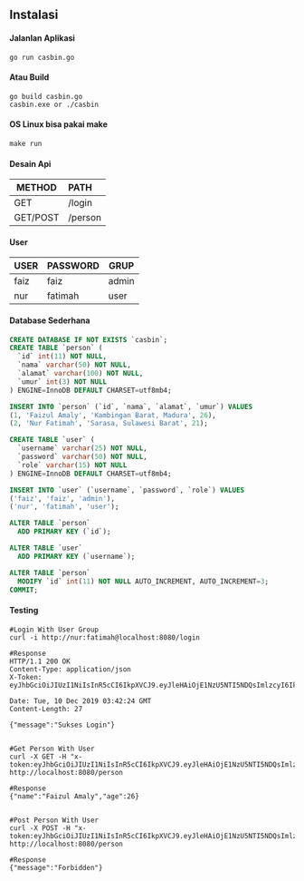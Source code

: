 ## Instalasi

#### Jalanlan Aplikasi
```golang
go run casbin.go
```
#### Atau Build
```golang
go build casbin.go
casbin.exe or ./casbin
```
#### OS Linux bisa pakai make
```shell
make run
```
#### Desain Api
|METHOD|PATH|
|------|:----|
|GET|/login|
|GET/POST|/person|

#### User
|USER|PASSWORD|GRUP|
|-----|:-----|-----|
|faiz|faiz|admin|
|nur|fatimah|user|

#### Database Sederhana
```sql
CREATE DATABASE IF NOT EXISTS `casbin`;
CREATE TABLE `person` (
  `id` int(11) NOT NULL,
  `nama` varchar(50) NOT NULL,
  `alamat` varchar(100) NOT NULL,
  `umur` int(3) NOT NULL
) ENGINE=InnoDB DEFAULT CHARSET=utf8mb4;

INSERT INTO `person` (`id`, `nama`, `alamat`, `umur`) VALUES
(1, 'Faizul Amaly', 'Kambingan Barat, Madura', 26),
(2, 'Nur Fatimah', 'Sarasa, Sulawesi Barat', 21);

CREATE TABLE `user` (
  `username` varchar(25) NOT NULL,
  `password` varchar(50) NOT NULL,
  `role` varchar(15) NOT NULL
) ENGINE=InnoDB DEFAULT CHARSET=utf8mb4;

INSERT INTO `user` (`username`, `password`, `role`) VALUES
('faiz', 'faiz', 'admin'),
('nur', 'fatimah', 'user');

ALTER TABLE `person`
  ADD PRIMARY KEY (`id`);

ALTER TABLE `user`
  ADD PRIMARY KEY (`username`);

ALTER TABLE `person`
  MODIFY `id` int(11) NOT NULL AUTO_INCREMENT, AUTO_INCREMENT=3;
COMMIT;
```

#### Testing
```curl
#Login With User Group
curl -i http://nur:fatimah@localhost:8080/login

#Response
HTTP/1.1 200 OK
Content-Type: application/json
X-Token: eyJhbGciOiJIUzI1NiIsInR5cCI6IkpXVCJ9.eyJleHAiOjE1NzU5NTI5NDQsImlzcyI6IkdvbGFuZyBSQkFDIHdpdGggQ2FzYmluIiwidXNlcm5hbWUiOiJudXIiLCJyb2xlIjoidXNlciJ9.dFFexVwYbf4xGdQ7c4zqR0BUriWzQYCcvrT7cPoivPw

Date: Tue, 10 Dec 2019 03:42:24 GMT
Content-Length: 27

{"message":"Sukses Login"}


#Get Person With User
curl -X GET -H "x-token:eyJhbGciOiJIUzI1NiIsInR5cCI6IkpXVCJ9.eyJleHAiOjE1NzU5NTI5NDQsImlzcyI6IkdvbGFuZyBSQkFDIHdpdGggQ2FzYmluIiwidXNlcm5hbWUiOiJudXIiLCJyb2xlIjoidXNlciJ9.dFFexVwYbf4xGdQ7c4zqR0BUriWzQYCcvrT7cPoivPw" http://localhost:8080/person

#Response
{"name":"Faizul Amaly","age":26}


#Post Person With User
curl -X POST -H "x-token:eyJhbGciOiJIUzI1NiIsInR5cCI6IkpXVCJ9.eyJleHAiOjE1NzU5NTI5NDQsImlzcyI6IkdvbGFuZyBSQkFDIHdpdGggQ2FzYmluIiwidXNlcm5hbWUiOiJudXIiLCJyb2xlIjoidXNlciJ9.dFFexVwYbf4xGdQ7c4zqR0BUriWzQYCcvrT7cPoivPw" http://localhost:8080/person

#Response
{"message":"Forbidden"}
```

